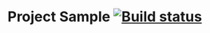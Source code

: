 # Project Sample [![Build status](https://ci.appveyor.com/api/projects/status/7hxlevmnwxsrmmok/branch/master?svg=true)](https://ci.appveyor.com/project/dekotamin/selenium/branch/master)